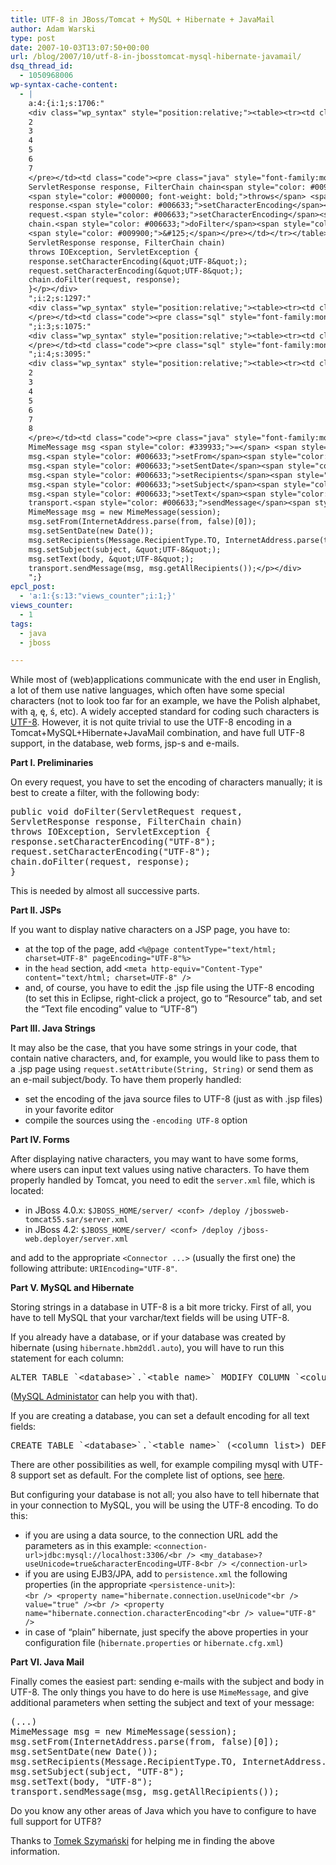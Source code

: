 ```yaml
---
title: UTF-8 in JBoss/Tomcat + MySQL + Hibernate + JavaMail
author: Adam Warski
type: post
date: 2007-10-03T13:07:50+00:00
url: /blog/2007/10/utf-8-in-jbosstomcat-mysql-hibernate-javamail/
dsq_thread_id:
  - 1050968006
wp-syntax-cache-content:
  - |
    a:4:{i:1;s:1706:"
    <div class="wp_syntax" style="position:relative;"><table><tr><td class="line_numbers"><pre>1
    2
    3
    4
    5
    6
    7
    </pre></td><td class="code"><pre class="java" style="font-family:monospace;"><span style="color: #000000; font-weight: bold;">public</span> <span style="color: #000066; font-weight: bold;">void</span> doFilter<span style="color: #009900;">&#40;</span>ServletRequest request,
    ServletResponse response, FilterChain chain<span style="color: #009900;">&#41;</span>
    <span style="color: #000000; font-weight: bold;">throws</span> <span style="color: #003399;">IOException</span>, ServletException <span style="color: #009900;">&#123;</span>
    response.<span style="color: #006633;">setCharacterEncoding</span><span style="color: #009900;">&#40;</span><span style="color: #0000ff;">&quot;UTF-8&quot;</span><span style="color: #009900;">&#41;</span><span style="color: #339933;">;</span>
    request.<span style="color: #006633;">setCharacterEncoding</span><span style="color: #009900;">&#40;</span><span style="color: #0000ff;">&quot;UTF-8&quot;</span><span style="color: #009900;">&#41;</span><span style="color: #339933;">;</span>
    chain.<span style="color: #006633;">doFilter</span><span style="color: #009900;">&#40;</span>request, response<span style="color: #009900;">&#41;</span><span style="color: #339933;">;</span>
    <span style="color: #009900;">&#125;</span></pre></td></tr></table><p class="theCode" style="display:none;">public void doFilter(ServletRequest request,
    ServletResponse response, FilterChain chain)
    throws IOException, ServletException {
    response.setCharacterEncoding(&quot;UTF-8&quot;);
    request.setCharacterEncoding(&quot;UTF-8&quot;);
    chain.doFilter(request, response);
    }</p></div>
    ";i:2;s:1297:"
    <div class="wp_syntax" style="position:relative;"><table><tr><td class="line_numbers"><pre>1
    </pre></td><td class="code"><pre class="sql" style="font-family:monospace;"><span style="color: #993333; font-weight: bold;">ALTER</span> <span style="color: #993333; font-weight: bold;">TABLE</span> <span style="color: #ff0000;">`&amp;lt;database&amp;gt;`</span><span style="color: #66cc66;">.</span><span style="color: #ff0000;">`&amp;lt;table_name&amp;gt;`</span> <span style="color: #993333; font-weight: bold;">MODIFY</span> <span style="color: #993333; font-weight: bold;">COLUMN</span> <span style="color: #ff0000;">`&amp;lt;column_name&amp;gt;`</span> <span style="color: #993333; font-weight: bold;">VARCHAR</span><span style="color: #66cc66;">&#40;</span><span style="color: #cc66cc;">255</span><span style="color: #66cc66;">&#41;</span> <span style="color: #993333; font-weight: bold;">CHARACTER</span> <span style="color: #993333; font-weight: bold;">SET</span> utf8 <span style="color: #993333; font-weight: bold;">COLLATE</span> utf8_general_ci;</pre></td></tr></table><p class="theCode" style="display:none;">ALTER TABLE `&amp;lt;database&amp;gt;`.`&amp;lt;table_name&amp;gt;` MODIFY COLUMN `&amp;lt;column_name&amp;gt;` VARCHAR(255) CHARACTER SET utf8 COLLATE utf8_general_ci;</p></div>
    ";i:3;s:1075:"
    <div class="wp_syntax" style="position:relative;"><table><tr><td class="line_numbers"><pre>1
    </pre></td><td class="code"><pre class="sql" style="font-family:monospace;"><span style="color: #993333; font-weight: bold;">CREATE</span> <span style="color: #993333; font-weight: bold;">TABLE</span> <span style="color: #ff0000;">`&amp;lt;database&amp;gt;`</span><span style="color: #66cc66;">.</span><span style="color: #ff0000;">`&amp;lt;table_name&amp;gt;`</span> <span style="color: #66cc66;">&#40;</span>&amp;lt;column_list&amp;gt;<span style="color: #66cc66;">&#41;</span> <span style="color: #993333; font-weight: bold;">DEFAULT</span> <span style="color: #993333; font-weight: bold;">CHARACTER</span> <span style="color: #993333; font-weight: bold;">SET</span> utf8 <span style="color: #993333; font-weight: bold;">COLLATE</span> utf8_general_ci;</pre></td></tr></table><p class="theCode" style="display:none;">CREATE TABLE `&amp;lt;database&amp;gt;`.`&amp;lt;table_name&amp;gt;` (&amp;lt;column_list&amp;gt;) DEFAULT CHARACTER SET utf8 COLLATE utf8_general_ci;</p></div>
    ";i:4;s:3095:"
    <div class="wp_syntax" style="position:relative;"><table><tr><td class="line_numbers"><pre>1
    2
    3
    4
    5
    6
    7
    8
    </pre></td><td class="code"><pre class="java" style="font-family:monospace;"><span style="color: #009900;">&#40;</span>...<span style="color: #009900;">&#41;</span>
    MimeMessage msg <span style="color: #339933;">=</span> <span style="color: #000000; font-weight: bold;">new</span> MimeMessage<span style="color: #009900;">&#40;</span>session<span style="color: #009900;">&#41;</span><span style="color: #339933;">;</span>
    msg.<span style="color: #006633;">setFrom</span><span style="color: #009900;">&#40;</span>InternetAddress.<span style="color: #006633;">parse</span><span style="color: #009900;">&#40;</span>from, <span style="color: #000066; font-weight: bold;">false</span><span style="color: #009900;">&#41;</span><span style="color: #009900;">&#91;</span><span style="color: #cc66cc;">0</span><span style="color: #009900;">&#93;</span><span style="color: #009900;">&#41;</span><span style="color: #339933;">;</span>
    msg.<span style="color: #006633;">setSentDate</span><span style="color: #009900;">&#40;</span><span style="color: #000000; font-weight: bold;">new</span> <span style="color: #003399;">Date</span><span style="color: #009900;">&#40;</span><span style="color: #009900;">&#41;</span><span style="color: #009900;">&#41;</span><span style="color: #339933;">;</span>
    msg.<span style="color: #006633;">setRecipients</span><span style="color: #009900;">&#40;</span>Message.<span style="color: #006633;">RecipientType</span>.<span style="color: #006633;">TO</span>, InternetAddress.<span style="color: #006633;">parse</span><span style="color: #009900;">&#40;</span>to, <span style="color: #000066; font-weight: bold;">false</span><span style="color: #009900;">&#41;</span><span style="color: #009900;">&#41;</span><span style="color: #339933;">;</span>
    msg.<span style="color: #006633;">setSubject</span><span style="color: #009900;">&#40;</span>subject, <span style="color: #0000ff;">&quot;UTF-8&quot;</span><span style="color: #009900;">&#41;</span><span style="color: #339933;">;</span>
    msg.<span style="color: #006633;">setText</span><span style="color: #009900;">&#40;</span>body, <span style="color: #0000ff;">&quot;UTF-8&quot;</span><span style="color: #009900;">&#41;</span><span style="color: #339933;">;</span>
    transport.<span style="color: #006633;">sendMessage</span><span style="color: #009900;">&#40;</span>msg, msg.<span style="color: #006633;">getAllRecipients</span><span style="color: #009900;">&#40;</span><span style="color: #009900;">&#41;</span><span style="color: #009900;">&#41;</span><span style="color: #339933;">;</span></pre></td></tr></table><p class="theCode" style="display:none;">(...)
    MimeMessage msg = new MimeMessage(session);
    msg.setFrom(InternetAddress.parse(from, false)[0]);
    msg.setSentDate(new Date());
    msg.setRecipients(Message.RecipientType.TO, InternetAddress.parse(to, false));
    msg.setSubject(subject, &quot;UTF-8&quot;);
    msg.setText(body, &quot;UTF-8&quot;);
    transport.sendMessage(msg, msg.getAllRecipients());</p></div>
    ";}
epcl_post:
  - 'a:1:{s:13:"views_counter";i:1;}'
views_counter:
  - 1
tags:
  - java
  - jboss

---
```

While most of (web)applications communicate with the end user in English, a lot of them use native languages, which often have some special characters (not to look too far for an example, we have the Polish alphabet, with ą, ę, ś, etc). A widely accepted standard for coding such characters is [UTF-8][1]. However, it is not quite trivial to use the UTF-8 encoding in a Tomcat+MySQL+Hibernate+JavaMail combination, and have full UTF-8 support, in the database, web forms, jsp-s and e-mails.

**Part I. Preliminaries**

On every request, you have to set the encoding of characters manually; it is best to create a filter, with the following body:

<pre lang="java" line="1">public void doFilter(ServletRequest request,
ServletResponse response, FilterChain chain)
throws IOException, ServletException {
response.setCharacterEncoding("UTF-8");
request.setCharacterEncoding("UTF-8");
chain.doFilter(request, response);
}
</pre>

This is needed by almost all successive parts.

**Part II. JSPs**

If you want to display native characters on a JSP page, you have to:

  * at the top of the page, add `<%@page contentType="text/html; charset=UTF-8" pageEncoding="UTF-8"%>`
  * in the `head` section, add `<meta http-equiv="Content-Type" content="text/html; charset=UTF-8" />`
  * and, of course, you have to edit the .jsp file using the UTF-8 encoding (to set this in Eclipse, right-click a project, go to &#8220;Resource&#8221; tab, and set the &#8220;Text file encoding&#8221; value to &#8220;UTF-8&#8221;)

**Part III. Java Strings**

It may also be the case, that you have some strings in your code, that contain native characters, and, for example, you would like to pass them to a .jsp page using `request.setAttribute(String, String)` or send them as an e-mail subject/body. To have them properly handled:

  * set the encoding of the java source files to UTF-8 (just as with .jsp files) in your favorite editor
  * compile the sources using the `-encoding UTF-8` option

**Part IV. Forms**

After displaying native characters, you may want to have some forms, where users can input text values using native characters. To have them properly handled by Tomcat, you need to edit the `server.xml` file, which is located:

  * in JBoss 4.0.x: `$JBOSS_HOME/server/ <conf> /deploy /jbossweb-tomcat55.sar/server.xml`
  * in JBoss 4.2: `$JBOSS_HOME/server/ <conf> /deploy /jboss-web.deployer/server.xml`

and add to the appropriate `<Connector ...>` (usually the first one) the following attribute: `URIEncoding="UTF-8"`.

**Part V. MySQL and Hibernate**

Storing strings in a database in UTF-8 is a bit more tricky. First of all, you have to tell MySQL that your varchar/text fields will be using UTF-8.

If you already have a database, or if your database was created by hibernate (using `hibernate.hbm2ddl.auto`), you will have to run this statement for each column:

<pre lang="sql" line="1">ALTER TABLE `&lt;database&gt;`.`&lt;table_name&gt;` MODIFY COLUMN `&lt;column_name&gt;` VARCHAR(255) CHARACTER SET utf8 COLLATE utf8_general_ci;
</pre>

([MySQL Administator][2] can help you with that).

If you are creating a database, you can set a default encoding for all text fields:

<pre lang="sql" line="1">CREATE TABLE `&lt;database&gt;`.`&lt;table_name&gt;` (&lt;column_list&gt;) DEFAULT CHARACTER SET utf8 COLLATE utf8_general_ci;
</pre>

There are other possibilities as well, for example compiling mysql with UTF-8 support set as default. For the complete list of options, see [here][3].

But configuring your database is not all; you also have to tell hibernate that in your connection to MySQL, you will be using the UTF-8 encoding. To do this:

  * if you are using a data source, to the connection URL add the parameters as in this example: `<connection-url>jdbc:mysql://localhost:3306/<br />
<my_database>?useUnicode=true&characterEncoding=UTF-8<br />
</connection-url>`
  * if you are using EJB3/JPA, add to `persistence.xml` the following properties (in the appropriate `<persistence-unit>`):  
    `<br />
<property name="hibernate.connection.useUnicode"<br />
value="true" /><br />
<property name="hibernate.connection.characterEncoding"<br />
value="UTF-8" />`
  * in case of &#8220;plain&#8221; hibernate, just specify the above properties in your configuration file (`hibernate.properties` or `hibernate.cfg.xml`)

**Part VI. Java Mail**

Finally comes the easiest part: sending e-mails with the subject and body in UTF-8. The only things you have to do here is use `MimeMessage`, and give additional parameters when setting the subject and text of your message:

<pre lang="java" line="1">(...)
MimeMessage msg = new MimeMessage(session);
msg.setFrom(InternetAddress.parse(from, false)[0]);
msg.setSentDate(new Date());
msg.setRecipients(Message.RecipientType.TO, InternetAddress.parse(to, false));
msg.setSubject(subject, "UTF-8");
msg.setText(body, "UTF-8");
transport.sendMessage(msg, msg.getAllRecipients());
</pre>

Do you know any other areas of Java which you have to configure to have full support for UTF8?

Thanks to [Tomek Szymański][4] for helping me in finding the above information.

 [1]: http://en.wikipedia.org/wiki/UTF-8
 [2]: http://www.mysql.com/products/tools/administrator/
 [3]: http://dev.mysql.com/doc/refman/5.0/en/charset-syntax.html
 [4]: http://szimano.org
